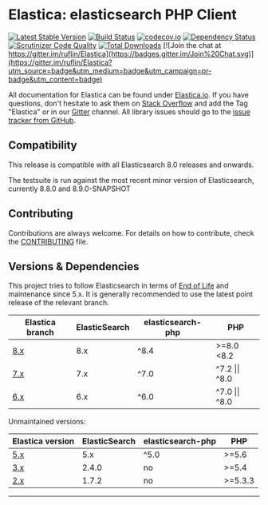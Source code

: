 Elastica: elasticsearch PHP Client
==================================

[![Latest Stable Version](https://poser.pugx.org/ruflin/Elastica/v/stable.png)](https://packagist.org/packages/ruflin/elastica)
[![Build Status](https://github.com/ruflin/elastica/workflows/Continuous%20integration/badge.svg?branch=master)](https://github.com/ruflin/Elastica/actions?query=workflow%3A%22Continuous%20integration%22%20branch%3Amaster)
[![codecov.io](http://codecov.io/github/ruflin/Elastica/coverage.svg?branch=master)](http://codecov.io/github/ruflin/Elastica?branch=master)
[![Dependency Status](https://www.versioneye.com/php/ruflin:elastica/dev-master/badge.svg)](https://www.versioneye.com/php/ruflin:elastica/dev-master)
[![Scrutinizer Code Quality](https://scrutinizer-ci.com/g/ruflin/Elastica/badges/quality-score.png?b=master)](https://scrutinizer-ci.com/g/ruflin/Elastica/?branch=master)
[![Total Downloads](https://poser.pugx.org/ruflin/Elastica/downloads.png)](https://packagist.org/packages/ruflin/elastica)
[![Join the chat at https://gitter.im/ruflin/Elastica](https://badges.gitter.im/Join%20Chat.svg)](https://gitter.im/ruflin/Elastica?utm_source=badge&utm_medium=badge&utm_campaign=pr-badge&utm_content=badge)

All documentation for Elastica can be found under [Elastica.io](http://Elastica.io/).
If you have questions, don't hesitate to ask them on [Stack Overflow](http://stackoverflow.com/questions/tagged/elastica) and add the Tag "Elastica" or
in our [Gitter](https://gitter.im/ruflin/Elastica) channel.
All library issues should go to the [issue tracker from GitHub](https://github.com/ruflin/Elastica/issues).


Compatibility
-------------
This release is compatible with all Elasticsearch 8.0 releases and onwards.

The testsuite is run against the most recent minor version of Elasticsearch, currently 8.8.0 and 8.9.0-SNAPSHOT


Contributing
------------
Contributions are always welcome.
For details on how to contribute, check the [CONTRIBUTING](https://github.com/ruflin/Elastica/blob/master/CONTRIBUTING.md) file.


Versions & Dependencies
------------
This project tries to follow Elasticsearch in terms of [End of Life](https://www.elastic.co/support/eol) and maintenance since 5.x.
It is generally recommended to use the latest point release of the relevant branch.

| Elastica branch                                       | ElasticSearch | elasticsearch-php | PHP            |
| ----------------------------------------------------- | ------------- | ----------------- | -------------- |
| [8.x](https://github.com/ruflin/Elastica/tree/master) | 8.x           | ^8.4              | >=8.0 <8.2
| [7.x](https://github.com/ruflin/Elastica/tree/7.x)    | 7.x           | ^7.0              | ^7.2 \|\| ^8.0 |
| [6.x](https://github.com/ruflin/Elastica/tree/6.x)    | 6.x           | ^6.0              | ^7.0 \|\| ^8.0 |

Unmaintained versions:

| Elastica version                                      | ElasticSearch | elasticsearch-php | PHP            |
| ----------------------------------------------------- | ------------- | ----------------- | -------------- |
| [5.x](https://github.com/ruflin/Elastica/tree/5.x)    | 5.x           | ^5.0              | \>=5.6         |
| [3.x](https://github.com/ruflin/Elastica/tree/3.x)    | 2.4.0         | no                | \>=5.4         |
| [2.x](https://github.com/ruflin/Elastica/tree/2.x)    | 1.7.2         | no                | \>=5.3.3       |
------------
